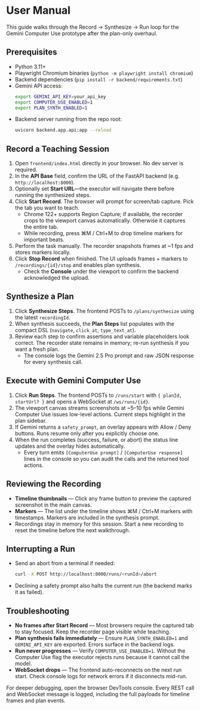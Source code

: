 # User Manual

This guide walks through the Record → Synthesize → Run loop for the Gemini Computer Use prototype after the plan-only overhaul.

## Prerequisites

- Python 3.11+
- Playwright Chromium binaries (`python -m playwright install chromium`)
- Backend dependencies (`pip install -r backend/requirements.txt`)
- Gemini API access:
  ```bash
  export GEMINI_API_KEY=your_api_key
  export COMPUTER_USE_ENABLED=1
  export PLAN_SYNTH_ENABLED=1
  ```
- Backend server running from the repo root:
  ```bash
  uvicorn backend.app.api:app --reload
  ```

## Record a Teaching Session

1. Open `frontend/index.html` directly in your browser. No dev server is required.
2. In the **API Base** field, confirm the URL of the FastAPI backend (e.g. `http://localhost:8000`).
3. Optionally set **Start URL**—the executor will navigate there before running the synthesized steps.
4. Click **Start Record**. The browser will prompt for screen/tab capture. Pick the tab you want to teach.
   - Chrome 122+ supports Region Capture; if available, the recorder crops to the viewport canvas automatically. Otherwise it captures the entire tab.
   - While recording, press ⌘M / Ctrl+M to drop timeline markers for important beats.
5. Perform the task manually. The recorder snapshots frames at ~1 fps and stores markers locally.
6. Click **Stop Record** when finished. The UI uploads frames + markers to `/recordings/{id}/stop` and enables plan synthesis.
   - Check the **Console** under the viewport to confirm the backend acknowledged the upload.

## Synthesize a Plan

1. Click **Synthesize Steps**. The frontend POSTs to `/plans/synthesize` using the latest `recordingId`.
2. When synthesis succeeds, the **Plan Steps** list populates with the compact DSL (`navigate`, `click_at`, `type_text_at`).
3. Review each step to confirm assertions and variable placeholders look correct. The recorder state remains in memory; re-run synthesis if you want a fresh plan.
   - The console logs the Gemini 2.5 Pro prompt and raw JSON response for every synthesis call.

## Execute with Gemini Computer Use

1. Click **Run Steps**. The frontend POSTs to `/runs/start` with `{ planId, startUrl? }` and opens a WebSocket at `/ws/runs/{id}`.
2. The viewport canvas streams screenshots at ~5–10 fps while Gemini Computer Use issues low-level actions. Current steps highlight in the plan sidebar.
3. If Gemini returns a `safety_prompt`, an overlay appears with Allow / Deny buttons. Runs resume only after you explicitly choose one.
4. When the run completes (success, failure, or abort) the status line updates and the overlay hides automatically.
   - Every turn emits `[ComputerUse prompt]` / `[ComputerUse response]` lines in the console so you can audit the calls and the returned tool actions.

## Reviewing the Recording

- **Timeline thumbnails** — Click any frame button to preview the captured screenshot in the main canvas.
- **Markers** — The list under the timeline shows ⌘M / Ctrl+M markers with timestamps. Markers are included in the synthesis prompt.
- Recordings stay in memory for this session. Start a new recording to reset the timeline before the next walkthrough.

## Interrupting a Run

- Send an abort from a terminal if needed:
  ```bash
  curl -X POST http://localhost:8000/runs/<runId>/abort
  ```
- Declining a safety prompt also halts the current run (the backend marks it as failed).

## Troubleshooting

- **No frames after Start Record** — Most browsers require the captured tab to stay focused. Keep the recorder page visible while teaching.
- **Plan synthesis fails immediately** — Ensure `PLAN_SYNTH_ENABLED=1` and `GEMINI_API_KEY` are exported. Errors surface in the backend logs.
- **Run never progresses** — Verify `COMPUTER_USE_ENABLED=1`. Without the Computer Use flag the executor rejects runs because it cannot call the model.
- **WebSocket drops** — The frontend auto-reconnects on the next run start. Check console logs for network errors if it disconnects mid-run.

For deeper debugging, open the browser DevTools console. Every REST call and WebSocket message is logged, including the full payloads for timeline frames and plan events.
